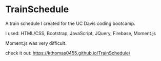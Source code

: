 # TrainSchedule
A train schedule I created for the UC Davis coding bootcamp.

I used: HTML/CSS, Bootstrap, JavaScript, JQuery, Firebase, Moment.js

Moment.js was very difficult.

check it out:  https://kthomas0455.github.io/TrainSchedule/
